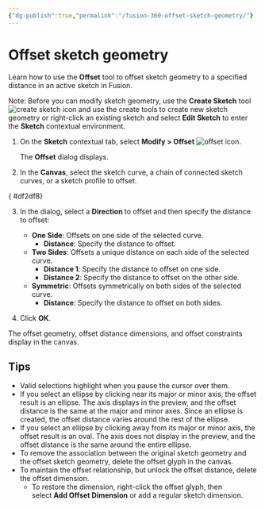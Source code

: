 ```yaml
---
{"dg-publish":true,"permalink":"/fusion-360-offset-sketch-geometry/"}
---
```


# Offset sketch geometry

Learn how to use the **Offset** tool to offset sketch geometry to a specified distance in an active sketch in Fusion.

Note: Before you can modify sketch geometry, use the **Create Sketch** tool ![create sketch icon](https://help.autodesk.com/cloudhelp/ENU/Fusion-Sketch/images/icon/skt/create.png) and use the create tools to create new sketch geometry or right-click an existing sketch and select **Edit Sketch** to enter the **Sketch** contextual environment.

1. On the **Sketch** contextual tab, select **Modify > Offset** ![offset icon](https://help.autodesk.com/cloudhelp/ENU/Fusion-Sketch/images/icon/skt/offset.png).
    
    The **Offset** dialog displays.
    
2. In the **Canvas**, select the sketch curve, a chain of connected sketch curves, or a sketch profile to offset.
    
{ #df2df8}

3. In the dialog, select a **Direction** to offset and then specify the distance to offset:
    
    - **One Side**: Offsets on one side of the selected curve.
        - **Distance**: Specify the distance to offset.
    - **Two Sides**: Offsets a unique distance on each side of the selected curve.
        - **Distance 1**: Specify the distance to offset on one side.
        - **Distance 2**: Specify the distance to offset on the other side.
    - **Symmetric**: Offsets symmetrically on both sides of the selected curve.
        - **Distance**: Specify the distance to offset on both sides.
4. Click **OK**.
    

The offset geometry, offset distance dimensions, and offset constraints display in the canvas.

## Tips

- Valid selections highlight when you pause the cursor over them.
- If you select an ellipse by clicking near its major or minor axis, the offset result is an ellipse. The axis displays in the preview, and the offset distance is the same at the major and minor axes. Since an ellipse is created, the offset distance varies around the rest of the ellipse.
- If you select an ellipse by clicking away from its major or minor axis, the offset result is an oval. The axis does not display in the preview, and the offset distance is the same around the entire ellipse.
- To remove the association between the original sketch geometry and the offset sketch geometry, delete the offset glyph in the canvas.
- To maintain the offset relationship, but unlock the offset distance, delete the offset dimension.
    - To restore the dimension, right-click the offset glyph, then select **Add Offset Dimension** or add a regular sketch dimension.